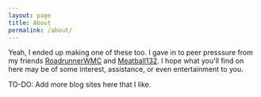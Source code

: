 ```yaml
---
layout: page
title: About
permalink: /about/
---
```


Yeah, I ended up making one of these too. I gave in to peer presssure from my friends [RoadrunnerWMC](https://roadrunnerwmc.github.io/) and [Meatball132](https://meatball132.github.io/).
I hope what you'll find on here may be of some interest, assistance, or even entertainment to you.

TO-DO: Add more blog sites here that I like.
